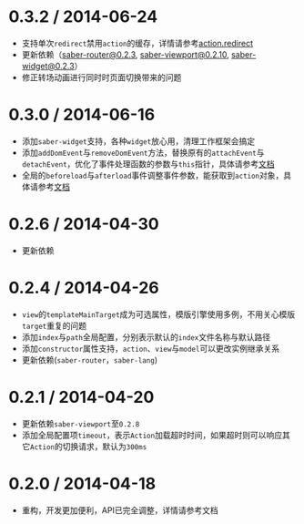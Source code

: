 # 0.3.2 / 2014-06-24

* 支持单次`redirect`禁用`action`的缓存，详情请参考[action.redirect](doc/action.md#redirecturl-query-options)
* 更新依赖（[saber-router@0.2.3](https://github.com/ecomfe/saber-router/blob/master/History.md#023--2014-06-23), [saber-viewport@0.2.10](https://github.com/ecomfe/saber-viewport/blob/master/History.md#0210--2014-06-23), [saber-widget@0.2.3](https://github.com/ecomfe/saber-widget/blob/master/History.md#023--2014-06-23)）
* 修正转场动画进行同时时页面切换带来的问题

# 0.3.0 / 2014-06-16

* 添加`saber-widget`支持，各种`widget`放心用，清理工作框架会搞定
* 添加`addDomEvent`与`removeDomEvent`方法，替换原有的`attachEvent`与`detachEvent`，优化了事件处理函数的参数与`this`指针，具体请参考[文档](doc/view.md)
* 全局的`beforeload`与`afterload`事件调整事件参数，能获取到`action`对象，具体请参考[文档](README.md)

# 0.2.6 / 2014-04-30

* 更新依赖

# 0.2.4 / 2014-04-26

* `view`的`templateMainTarget`成为可选属性，模版引擎使用多例，不用关心模版`target`重复的问题
* 添加`index`与`path`全局配置，分别表示默认的`index`文件名称与默认路径
* 添加`constructor`属性支持，`action`、`view`与`model`可以更改实例继承关系
* 更新依赖(`saber-router`，`saber-lang`)

# 0.2.1 / 2014-04-20

* 更新依赖`saber-viewport`至`0.2.8`
* 添加全局配置项`timeout`，表示`Action`加载超时时间，如果超时则可以响应其它`Action`的切换请求，默认为`300ms`

# 0.2.0 / 2014-04-18

* 重构，开发更加便利，API已完全调整，详情请参考文档
